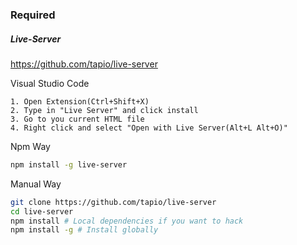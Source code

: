 ### Required
##### Live-Server
https://github.com/tapio/live-server

Visual Studio Code
```
1. Open Extension(Ctrl+Shift+X)
2. Type in "Live Server" and click install
3. Go to you current HTML file
4. Right click and select "Open with Live Server(Alt+L Alt+O)"
```

Npm Way
```sh
npm install -g live-server
```

Manual Way
```sh
git clone https://github.com/tapio/live-server
cd live-server
npm install # Local dependencies if you want to hack
npm install -g # Install globally
```